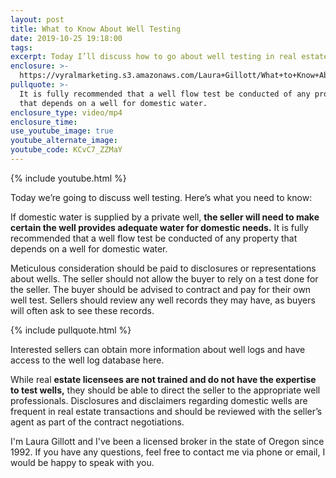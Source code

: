```yaml
---
layout: post
title: What to Know About Well Testing
date: 2019-10-25 19:18:00
tags:
excerpt: Today I’ll discuss how to go about well testing in real estate transactions.
enclosure: >-
  https://vyralmarketing.s3.amazonaws.com/Laura+Gillott/What+to+Know+About+Well+Testing.mp4
pullquote: >-
  It is fully recommended that a well flow test be conducted of any property
  that depends on a well for domestic water.
enclosure_type: video/mp4
enclosure_time:
use_youtube_image: true
youtube_alternate_image:
youtube_code: KCvC7_ZZMaY
---
```


{% include youtube.html %}

Today we’re going to discuss well testing. Here’s what you need to know:

If domestic water is supplied by a private well, **the seller will need to make certain the well provides adequate water for domestic needs.** It is fully recommended that a well flow test be conducted of any property that depends on a well for domestic water.

Meticulous consideration should be paid to disclosures or representations about wells. The seller should not allow the buyer to rely on a test done for the seller. The buyer should be advised to contract and pay for their own well test. Sellers should review any well records they may have, as buyers will often ask to see these records.

{% include pullquote.html %}

Interested sellers can obtain more information about well logs and have access to the well log database here.&nbsp;

While real **estate licensees are not trained and do not have the expertise to test wells,** they should be able to direct the seller to the appropriate well professionals. Disclosures and disclaimers regarding domestic wells are frequent in real estate transactions and should be reviewed with the seller’s agent as part of the contract negotiations.&nbsp;

I'm Laura Gillott and I've been a licensed broker in the state of Oregon since 1992. If you have any questions, feel free to contact me via phone or email, I would be happy to speak with you.

&nbsp;